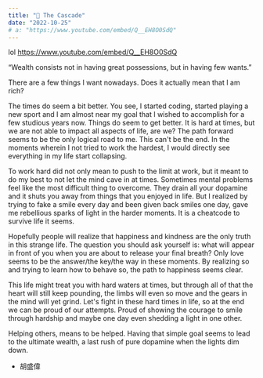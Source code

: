 ```yaml
---
title: "🎴 The Cascade"
date: "2022-10-25"
# a: "https://www.youtube.com/embed/Q__EH8O0SdQ"
---
```


<!-- song: thinking of you - mommy, Philanthrope, Kyle McEnvoy (lowfi) -->

<!-- {/* pagina langer maken en timen op waar de user ongeveer is met het lezen.
Zo de pagina steeds donkerder maken/of verduisteren als hij helemaal omlaag scrollt/
of gewoon pagina donker thema met een neon belichte hart op de achterkant.
eventueel: https://www.youtube.com/watch?v=y4DdTf51m-U&ab_channel=MotionMade */} -->

lol https://www.youtube.com/embed/Q__EH8O0SdQ

“Wealth consists not in having great possessions, but in having few wants.”

There are a few things I want nowadays. Does it actually mean that I am rich?

The times do seem a bit better. You see, I started coding, started playing a
new sport and I am almost near my goal that I wished to accomplish for a few studious
years now. Things do seem to get better. It is hard at times, but we are not able to impact
all aspects of life, are we? The path forward seems to be the only logical road to me. This
can't be the end. In the moments wherein I not tried to work the hardest, I
would directly see everything in my life start collapsing.

To work hard did not only mean to push to the limit at work, but it meant to do my best
to not let the mind cave in at times. Sometimes mental problems feel like the most
difficult thing to overcome. They drain all your dopamine and it shuts you away from
things that you enjoyed in life. But I realized by trying to fake a smile every day and
been given back smiles one day, gave me rebellious sparks of light in the harder moments.
It is a cheatcode to survive life it seems.

Hopefully people will realize that happiness and kindness are the only truth in this strange life.
The question you should ask yourself is: what will appear in front of you when you are about
to release your final breath? Only love seems to be the answer/the key/the way in these moments.
By realizing so and trying to learn how to behave so, the path to happiness seems clear.

This life might treat you with hard waters at times, but through all of that the heart
will still keep pounding, the limbs will even so move and the gears in the mind will yet grind. Let's fight in
these hard times in life, so at the end we can be proud of our attempts. Proud of showing the
courage to smile through hardship and maybe one day even shedding a light in one other.

Helping others, means to be helped. Having that simple goal seems to lead to the ultimate wealth,
a last rush of pure dopamine when the lights dim down.

- 胡盛偉
